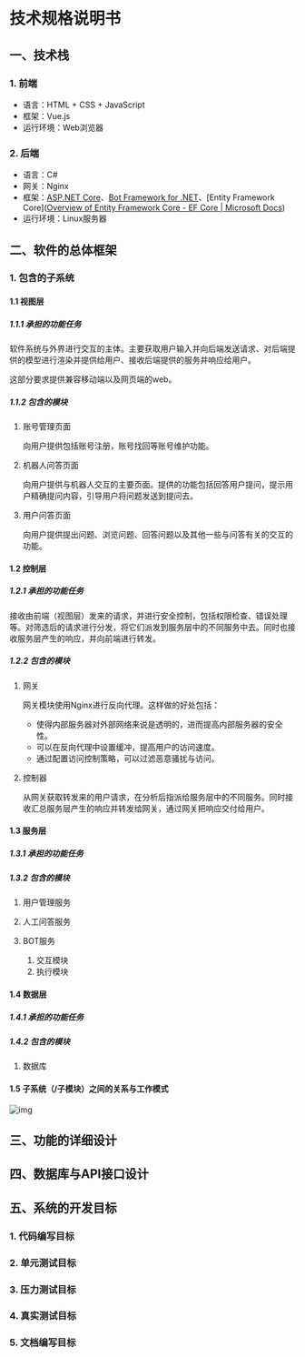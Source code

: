# 技术规格说明书



## 一、技术栈

### 1. 前端

* 语言：HTML + CSS + JavaScript
* 框架：Vue.js
* 运行环境：Web浏览器

### 2. 后端

* 语言：C#
* 网关：Nginx
* 框架：[ASP.NET Core](https://docs.microsoft.com/zh-cn/aspnet/core/?view=aspnetcore-5.0)、[Bot Framework for .NET](https://docs.microsoft.com/zh-cn/azure/bot-service/index-bf-sdk?view=azure-bot-service-4.0)、[Entity Framework Core]([Overview of Entity Framework Core - EF Core | Microsoft Docs](https://docs.microsoft.com/en-us/ef/core/))
* 运行环境：Linux服务器





## 二、软件的总体框架

### 1. 包含的子系统

#### 1.1 视图层

##### 1.1.1 承担的功能任务

软件系统与外界进行交互的主体。主要获取用户输入并向后端发送请求、对后端提供的模型进行渲染并提供给用户、接收后端提供的服务并响应给用户。

这部分要求提供兼容移动端以及网页端的web。

##### 1.1.2 包含的模块

1. 账号管理页面

   向用户提供包括账号注册，账号找回等账号维护功能。

2. 机器人问答页面

   向用户提供与机器人交互的主要页面。提供的功能包括回答用户提问，提示用户精确提问内容，引导用户将问题发送到提问去。

3. 用户问答页面

   向用户提供提出问题、浏览问题、回答问题以及其他一些与问答有关的交互的功能。

#### 1.2 控制层

##### 1.2.1 承担的功能任务

接收由前端（视图层）发来的请求，并进行安全控制，包括权限检查、错误处理等。对筛选后的请求进行分发，将它们派发到服务层中的不同服务中去。同时也接收服务层产生的响应，并向前端进行转发。

##### 1.2.2 包含的模块

1. 网关

   网关模块使用Nginx进行反向代理。这样做的好处包括：

   + 使得内部服务器对外部网络来说是透明的，进而提高内部服务器的安全性。
   + 可以在反向代理中设置缓冲，提高用户的访问速度。
   + 通过配置访问控制策略，可以过滤恶意骚扰与访问。

2. 控制器

   从网关获取转发来的用户请求，在分析后指派给服务层中的不同服务。同时接收汇总服务层产生的响应并转发给网关，通过网关把响应交付给用户。

#### 1.3 服务层

##### 1.3.1 承担的功能任务



##### 1.3.2 包含的模块

1. 用户管理服务

2. 人工问答服务

3. BOT服务

   1. 交互模块
   2. 执行模块

   

#### 1.4 数据层

##### 1.4.1 承担的功能任务



##### 1.4.2 包含的模块

1. 数据库

#### 1.5 子系统（/子模块）之间的关系与工作模式

![img](file:///D:\QqDownload\QqCache\1125631481\Image\Group2\$}\DR\$}DRM81H$}@IMA7[1EDFL38.png)

## 三、功能的详细设计



## 四、数据库与API接口设计



## 五、系统的开发目标



### 1. 代码编写目标

### 2. 单元测试目标

### 3. 压力测试目标

### 4. 真实测试目标

### 5. 文档编写目标



